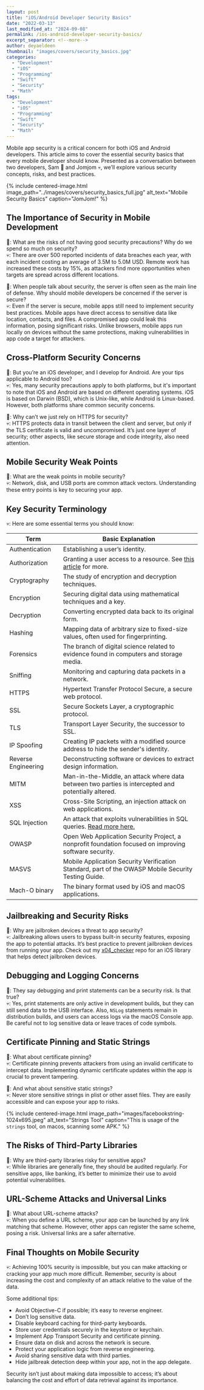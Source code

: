 ```yaml
---
layout: post
title: "iOS/Android Developer Security Basics"
date: "2022-03-13"
last_modified_at: "2024-09-08"
permalink: /ios-android-developer-security-basics/
excerpt_separator: <!--more-->
author: deyaeldeen
thumbnail: "images/covers/security_basics.jpg"
categories: 
  - "Development"
  - "iOS"
  - "Programming"
  - "Swift"
  - "Security"
  - "Math"
tags: 
  - "Development"
  - "iOS"
  - "Programming"
  - "Swift"
  - "Security"
  - "Math"
---
```


Mobile app security is a critical concern for both iOS and Android developers. This article aims to cover the essential security basics that every mobile developer should know. Presented as a conversation between two developers, Sam 🥸 and Jomjom 💀, we’ll explore various security concepts, risks, and best practices.

<!--more-->

{% 
include centered-image.html
image_path="../images/covers/security_basics_full.jpg"
alt_text="Mobile Security Basics"
caption="JomJom!" 
%}

## The Importance of Security in Mobile Development

🥸: What are the risks of not having good security precautions? Why do we spend so much on security?  
💀: There are over 500 reported incidents of data breaches each year, with each incident costing an average of 3.5M to 5.0M USD. Remote work has increased these costs by 15%, as attackers find more opportunities when targets are spread across different locations.

🥸: When people talk about security, the server is often seen as the main line of defense. Why should mobile developers be concerned if the server is secure?  
💀: Even if the server is secure, mobile apps still need to implement security best practices. Mobile apps have direct access to sensitive data like location, contacts, and files. A compromised app could leak this information, posing significant risks. Unlike browsers, mobile apps run locally on devices without the same protections, making vulnerabilities in app code a target for attackers.

## Cross-Platform Security Concerns

🥸: But you’re an iOS developer, and I develop for Android. Are your tips applicable to Android too?  
💀: Yes, many security precautions apply to both platforms, but it's important to note that iOS and Android are based on different operating systems. iOS is based on Darwin (BSD), which is Unix-like, while Android is Linux-based. However, both platforms share common security concerns.

🥸: Why can’t we just rely on HTTPS for security?  
💀: HTTPS protects data in transit between the client and server, but only if the TLS certificate is valid and uncompromised. It’s just one layer of security; other aspects, like secure storage and code integrity, also need attention.

## Mobile Security Weak Points

🥸: What are the weak points in mobile security?  
💀: Network, disk, and USB ports are common attack vectors. Understanding these entry points is key to securing your app.

## Key Security Terminology
💀: Here are some essential terms you should know:

| Term                     | Basic Explanation                                                                                                                                              |
|--------------------------|----------------------------------------------------------------------------------------------------------------------------------------------------------------|
| Authentication           | Establishing a user’s identity.                                                                                                                                 |
| Authorization            | Granting a user access to a resource. See [this article](https://www.sailpoint.com/identity-library/difference-between-authentication-and-authorization/) for more. |
| Cryptography             | The study of encryption and decryption techniques.                                                                                                              |
| Encryption               | Securing digital data using mathematical techniques and a key.                                                                                                  |
| Decryption               | Converting encrypted data back to its original form.                                                                                                            |
| Hashing                  | Mapping data of arbitrary size to fixed-size values, often used for fingerprinting.                                                                              |
| Forensics                | The branch of digital science related to evidence found in computers and storage media.                                                                          |
| Sniffing                 | Monitoring and capturing data packets in a network.                                                                                                             |
| HTTPS                    | Hypertext Transfer Protocol Secure, a secure web protocol.                                                                                                      |
| SSL                      | Secure Sockets Layer, a cryptographic protocol.                                                                                                                 |
| TLS                      | Transport Layer Security, the successor to SSL.                                                                                                                 |
| IP Spoofing              | Creating IP packets with a modified source address to hide the sender's identity.                                                                               |
| Reverse Engineering      | Deconstructing software or devices to extract design information.                                                                                               |
| MITM                     | Man-in-the-Middle, an attack where data between two parties is intercepted and potentially altered.                                                             |
| XSS                      | Cross-Site Scripting, an injection attack on web applications.                                                                                                  |
| SQL Injection            | An attack that exploits vulnerabilities in SQL queries. [Read more here.](https://www.w3schools.com/sql/sql_injection.asp)                                      |
| OWASP                    | Open Web Application Security Project, a nonprofit foundation focused on improving software security.                                                           |
| MASVS                    | Mobile Application Security Verification Standard, part of the OWASP Mobile Security Testing Guide.                                                             |
| Mach-O binary            | The binary format used by iOS and macOS applications.                                                                                                           |

## Jailbreaking and Security Risks

🥸: Why are jailbroken devices a threat to app security?  
💀: Jailbreaking allows users to bypass built-in security features, exposing the app to potential attacks. It’s best practice to prevent jailbroken devices from running your app. Check out my [x04_checker](https://github.com/deya-eldeen/x04_checker) repo for an iOS library that helps detect jailbroken devices.

## Debugging and Logging Concerns

🥸: They say debugging and print statements can be a security risk. Is that true?  
💀: Yes, print statements are only active in development builds, but they can still send data to the USB interface. Also, `NSLog` statements remain in distribution builds, and users can access logs via the macOS Console app. Be careful not to log sensitive data or leave traces of code symbols.

## Certificate Pinning and Static Strings

🥸: What about certificate pinning?  
💀: Certificate pinning prevents attackers from using an invalid certificate to intercept data. Implementing dynamic certificate updates within the app is crucial to prevent tampering.

🥸: And what about sensitive static strings?  
💀: Never store sensitive strings in plist or other asset files. They are easily accessible and can expose your app to risks.

{% include centered-image.html image_path="images/facebookstring-1024x695.jpeg" alt_text="Strings Tool" caption="This is usage of the `strings` tool, on macos, scanning some APK." %}

## The Risks of Third-Party Libraries

🥸: Why are third-party libraries risky for sensitive apps?  
💀: While libraries are generally fine, they should be audited regularly. For sensitive apps, like banking, it’s better to minimize their use to avoid potential vulnerabilities.

## URL-Scheme Attacks and Universal Links

🥸: What about URL-scheme attacks?  
💀: When you define a URL scheme, your app can be launched by any link matching that scheme. However, other apps can register the same scheme, posing a risk. Universal links are a safer alternative.

## Final Thoughts on Mobile Security

💀: Achieving 100% security is impossible, but you can make attacking or cracking your app much more difficult. Remember, security is about increasing the cost and complexity of an attack relative to the value of the data.

Some additional tips:

- Avoid Objective-C if possible; it’s easy to reverse engineer.
- Don’t log sensitive data.
- Disable keyboard caching for third-party keyboards.
- Store user credentials securely in the keystore or keychain.
- Implement App Transport Security and certificate pinning.
- Ensure data on disk and across the network is secure.
- Protect your application logic from reverse engineering.
- Avoid sharing sensitive data with third parties.
- Hide jailbreak detection deep within your app, not in the app delegate.

Security isn’t just about making data impossible to access; it’s about balancing the cost and effort of data retrieval against its importance.

